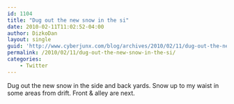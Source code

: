 ```yaml
---
id: 1104
title: "Dug out the new snow in the si"
date: 2010-02-11T11:02:52-04:00
author: DizkoDan
layout: single
guid: 'http://www.cyberjunx.com/blog/archives/2010/02/11/dug-out-the-new-snow-in-the-si/'
permalink: /2010/02/11/dug-out-the-new-snow-in-the-si/
categories:
    - Twitter
---
```


Dug out the new snow in the side and back yards. Snow up to my waist in some areas from drift. Front &amp; alley are next.